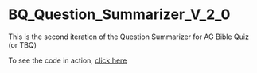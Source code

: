 # BQ_Question_Summarizer_V_2_0
This is the second iteration of the Question Summarizer for AG Bible Quiz (or TBQ)

To see the code in action, [click here](https://stone-snevets.github.io/BQ_Question_Summarizer_V_2_0/)
